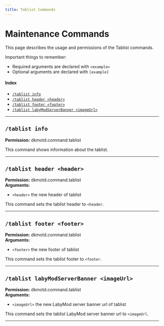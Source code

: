 ```yaml
---
title: Tablist Commands
---
```


# Maintenance Commands

This page describes the usage and permissions of the Tablist commands.

Important things to remember:

* Required arguments are declared with ```<example>```
* Optional arguments are declared with ```[example]```

#### Index

* [```/tablist info```](#tablist-info)
* [```/tablist header <header>```](#tablist-header-header)
* [```/tablist footer <footer>```](#tablist-footer-footer)
* [```/tablist labyModServerBanner <imageUrl>```](#tablist-labymodserverbanner-imageurl)
***

## **```/tablist info```**

**Permission:** dkmotd.command.tablist<br />

This command shows information about the tablist.

***

## **```/tablist header <header>```**

**Permission:** dkmotd.command.tablist<br />
**Arguments:**

* `<header>` the new header of tablist

This command sets the tablist header to ``<header``.

***

## **```/tablist footer <footer>```**

**Permission:** dkmotd.command.tablist<br />
**Arguments:**

* `<footer>` the new footer of tablist

This command sets the tablist footer to ``<footer``.

***

## **```/tablist labyModServerBanner <imageUrl>```**

**Permission:** dkmotd.command.tablist<br />
**Arguments:**

* `<imageUrl>` the new LabyMod server banner url of tablist

This command sets the tablist LabyMod server banner url to ``<imageUrl``.

***